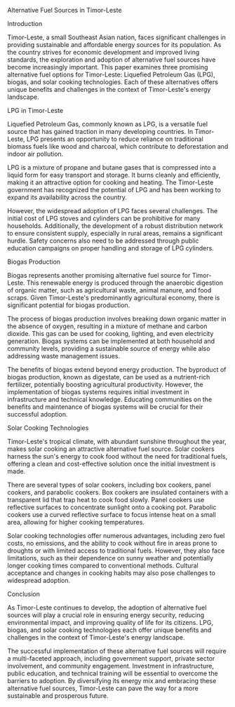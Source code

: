 Alternative Fuel Sources in Timor-Leste

Introduction

Timor-Leste, a small Southeast Asian nation, faces significant challenges in providing sustainable and affordable energy sources for its population. As the country strives for economic development and improved living standards, the exploration and adoption of alternative fuel sources have become increasingly important. This paper examines three promising alternative fuel options for Timor-Leste: Liquefied Petroleum Gas (LPG), biogas, and solar cooking technologies. Each of these alternatives offers unique benefits and challenges in the context of Timor-Leste's energy landscape.

LPG in Timor-Leste

Liquefied Petroleum Gas, commonly known as LPG, is a versatile fuel source that has gained traction in many developing countries. In Timor-Leste, LPG presents an opportunity to reduce reliance on traditional biomass fuels like wood and charcoal, which contribute to deforestation and indoor air pollution.

LPG is a mixture of propane and butane gases that is compressed into a liquid form for easy transport and storage. It burns cleanly and efficiently, making it an attractive option for cooking and heating. The Timor-Leste government has recognized the potential of LPG and has been working to expand its availability across the country.

However, the widespread adoption of LPG faces several challenges. The initial cost of LPG stoves and cylinders can be prohibitive for many households. Additionally, the development of a robust distribution network to ensure consistent supply, especially in rural areas, remains a significant hurdle. Safety concerns also need to be addressed through public education campaigns on proper handling and storage of LPG cylinders.

Biogas Production

Biogas represents another promising alternative fuel source for Timor-Leste. This renewable energy is produced through the anaerobic digestion of organic matter, such as agricultural waste, animal manure, and food scraps. Given Timor-Leste's predominantly agricultural economy, there is significant potential for biogas production.

The process of biogas production involves breaking down organic matter in the absence of oxygen, resulting in a mixture of methane and carbon dioxide. This gas can be used for cooking, lighting, and even electricity generation. Biogas systems can be implemented at both household and community levels, providing a sustainable source of energy while also addressing waste management issues.

The benefits of biogas extend beyond energy production. The byproduct of biogas production, known as digestate, can be used as a nutrient-rich fertilizer, potentially boosting agricultural productivity. However, the implementation of biogas systems requires initial investment in infrastructure and technical knowledge. Educating communities on the benefits and maintenance of biogas systems will be crucial for their successful adoption.

Solar Cooking Technologies

Timor-Leste's tropical climate, with abundant sunshine throughout the year, makes solar cooking an attractive alternative fuel source. Solar cookers harness the sun's energy to cook food without the need for traditional fuels, offering a clean and cost-effective solution once the initial investment is made.

There are several types of solar cookers, including box cookers, panel cookers, and parabolic cookers. Box cookers are insulated containers with a transparent lid that trap heat to cook food slowly. Panel cookers use reflective surfaces to concentrate sunlight onto a cooking pot. Parabolic cookers use a curved reflective surface to focus intense heat on a small area, allowing for higher cooking temperatures.

Solar cooking technologies offer numerous advantages, including zero fuel costs, no emissions, and the ability to cook without fire in areas prone to droughts or with limited access to traditional fuels. However, they also face limitations, such as their dependence on sunny weather and potentially longer cooking times compared to conventional methods. Cultural acceptance and changes in cooking habits may also pose challenges to widespread adoption.

Conclusion

As Timor-Leste continues to develop, the adoption of alternative fuel sources will play a crucial role in ensuring energy security, reducing environmental impact, and improving quality of life for its citizens. LPG, biogas, and solar cooking technologies each offer unique benefits and challenges in the context of Timor-Leste's energy landscape.

The successful implementation of these alternative fuel sources will require a multi-faceted approach, including government support, private sector involvement, and community engagement. Investment in infrastructure, public education, and technical training will be essential to overcome the barriers to adoption. By diversifying its energy mix and embracing these alternative fuel sources, Timor-Leste can pave the way for a more sustainable and prosperous future.
